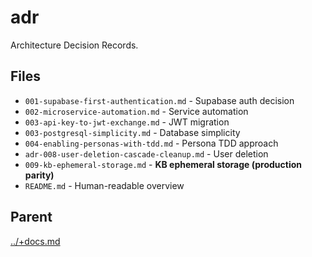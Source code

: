 # adr

Architecture Decision Records.

## Files

- `001-supabase-first-authentication.md` - Supabase auth decision
- `002-microservice-automation.md` - Service automation
- `003-api-key-to-jwt-exchange.md` - JWT migration
- `003-postgresql-simplicity.md` - Database simplicity
- `004-enabling-personas-with-tdd.md` - Persona TDD approach
- `adr-008-user-deletion-cascade-cleanup.md` - User deletion
- `009-kb-ephemeral-storage.md` - **KB ephemeral storage (production parity)**
- `README.md` - Human-readable overview

## Parent
[../+docs.md](../+docs.md)